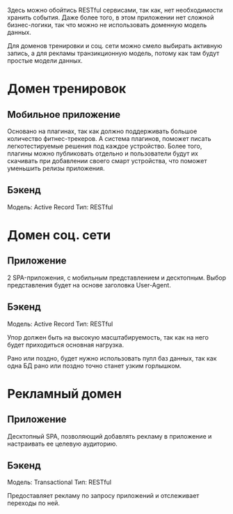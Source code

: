 Здесь можно обойтись RESTful сервисами, так как, нет необходимости хранить события. Даже более того, в этом приложении нет сложной бизнес-логики, так что можно не использовать доменную модель данных.

Для доменов тренировки и соц. сети можно смело выбирать активную запись, а для рекламы транзикционную модель, потому как там будут простые модели данных.

# Домен тренировок

## Мобильное приложение

Основано на плагинах, так как должно поддерживать большое количество фитнес-трекеров. А система плагинов, поможет писать легкотестируемые решения под каждое устройство. Более того, плагины можно публиковать отдельно и пользователи будут их скачивать при добавлении своего смарт устройства, что поможет уменьшить релизы приложения.

## Бэкенд

Модель: Active Record
Тип: RESTful

# Домен соц. сети

## Приложение

2 SPA-приложения, с мобильным представлением и десктопным. Выбор представления будет на основе заголовка User-Agent.

## Бэкенд

Модель: Active Record
Тип: RESTful

Упор должен быть на высокую масштабируемость, так как на него будет приходиться основная нагрузка.

Рано или поздно, будет нужно использовать пулл баз данных, так как одна БД рано или поздно точно станет узким горлышком.


# Рекламный домен

## Приложение

Десктопный SPA, позволяющий добавлять рекламу в приложение и настраивать ее целевую аудиторию.

## Бэкенд

Модель: Transactional
Тип: RESTful

Предоставляет рекламу по запросу приложений и отслеживает переходы по ней.